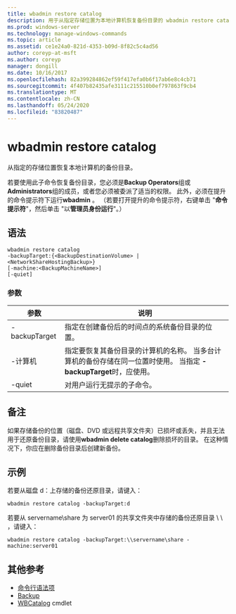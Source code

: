 ```yaml
---
title: wbadmin restore catalog
description: 用于从指定存储位置为本地计算机恢复备份目录的 wbadmin restore catalog 参考主题。
ms.prod: windows-server
ms.technology: manage-windows-commands
ms.topic: article
ms.assetid: ce1e24a0-821d-4353-b09d-8f82c5c4ad56
author: coreyp-at-msft
ms.author: coreyp
manager: dongill
ms.date: 10/16/2017
ms.openlocfilehash: 82a399284862ef59f417efa0b6f17ab6e8c4cb71
ms.sourcegitcommit: 4f407b82435afe3111c215510b0ef797863f9cb4
ms.translationtype: MT
ms.contentlocale: zh-CN
ms.lasthandoff: 05/24/2020
ms.locfileid: "83820487"
---
```

# <a name="wbadmin-restore-catalog"></a>wbadmin restore catalog

从指定的存储位置恢复本地计算机的备份目录。

若要使用此子命令恢复备份目录，您必须是**Backup Operators**组或**Administrators**组的成员，或者您必须被委派了适当的权限。 此外，必须在提升的命令提示符下运行**wbadmin** 。 （若要打开提升的命令提示符，右键单击 "**命令提示符**"，然后单击 "以**管理员身份运行**"。）

## <a name="syntax"></a>语法

```
wbadmin restore catalog
-backupTarget:{<BackupDestinationVolume> | <NetworkShareHostingBackup>}
[-machine:<BackupMachineName>]
[-quiet]
```

### <a name="parameters"></a>参数

|参数|说明|
|---------|-----------|
|-backupTarget|指定在创建备份后的时间点的系统备份目录的位置。|
|-计算机|指定要恢复其备份目录的计算机的名称。 当多台计算机的备份存储在同一位置时使用。 当指定 **-backupTarget**时，应使用。|
|-quiet|对用户运行无提示的子命令。|

## <a name="remarks"></a>备注

如果存储备份的位置（磁盘、DVD 或远程共享文件夹）已损坏或丢失，并且无法用于还原备份目录，请使用**wbadmin delete catalog**删除损坏的目录。 在这种情况下，你应在删除备份目录后创建新备份。

## <a name="examples"></a>示例

若要从磁盘 d：上存储的备份还原目录，请键入：
```
wbadmin restore catalog -backupTarget:d
```
若要从 servername\share 为 server01 的共享文件夹中存储的备份还原目录 \\ \\ ，请键入：
```
wbadmin restore catalog -backupTarget:\\servername\share -machine:server01
```

## <a name="additional-references"></a>其他参考

- [命令行语法项](command-line-syntax-key.md)
-   [Backup](wbadmin.md)
-   [WBCatalog](https://technet.microsoft.com/library/jj902437.aspx) cmdlet